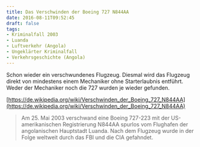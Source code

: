 ```yaml
---
title: Das Verschwinden der Boeing 727 N844AA
date: 2016-08-11T09:52:45
draft: false
tags:
- Kriminalfall 2003
- Luanda
- Luftverkehr (Angola)
- Ungeklärter Kriminalfall
- Verkehrsgeschichte (Angola)
---
```


Schon wieder ein verschwundenes Flugzeug. Diesmal wird das Flugzeug direkt
von mindestens einem Mechaniker ohne Starterlaubnis entführt. Weder der
Mechaniker noch die 727 wurden je wieder gefunden.

[https://de.wikipedia.org/wiki/Verschwinden_der_Boeing_727_N844AA](https://de.wikipedia.org/wiki/Verschwinden_der_Boeing_727_N844AA)

> Am 25. Mai 2003 verschwand eine Boeing 727-223 mit der US-amerikanischen
> Registrierung N844AA spurlos vom Flughafen der angolanischen Hauptstadt
> Luanda. Nach dem Flugzeug wurde in der Folge weltweit durch das FBI und
> die CIA gefahndet.
